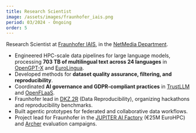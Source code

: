 ```yaml
---
title: Research Scientist
image: /assets/images/fraunhofer_iais.png
period: 03/2024 - Ongoing
order: 5
---
```

Research Scientist at [Fraunhofer IAIS](https://www.iais.fraunhofer.de/), in the [NetMedia Department](https://www.iais.fraunhofer.de/de/institut/abteilungen/netmedia.html).  

- Engineered HPC-scale data pipelines for large language models, processing **703 TB of multilingual text across 24 languages** in [OpenGPT-X](https://opengpt-x.de/) and [EuroLingua](https://www.iais.fraunhofer.de/geschaeftsfelder/speech-technologies/conversational-ai/EuroLingua-GPT.html).  
- Developed methods for **dataset quality assurance, filtering, and reproducibility**.  
- Coordinated **AI governance and GDPR-compliant practices** in [TrustLLM](https://trustllm.eu/) and [OpenFLaaS](https://openflaas.de/).  
- Fraunhofer lead in [DKZ.2R](https://www.dkz2r.de/) (Data Reproducibility), organizing hackathons and reproducibility benchmarks.  
- Built agentic prototypes for federated and collaborative data workflows.  
- Project lead for Fraunhofer in the [JUPITER AI Factory](http://jaif.ai/) (€25M EuroHPC) and [Archer](https://archer-challenge.eu/) evaluation campaigns.  
